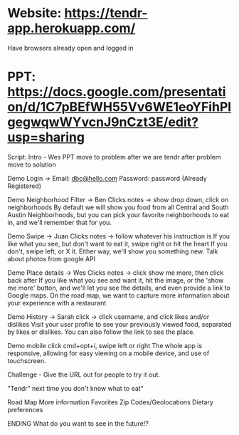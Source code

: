 # Website: https://tendr-app.herokuapp.com/
Have browsers already open and logged in


# PPT: https://docs.google.com/presentation/d/1C7pBEfWH55Vv6WE1eoYFihPlgegwqwWYvcnJ9nCzt3E/edit?usp=sharing

Script:
Intro - Wes
PPT move to problem after we are tendr
after problem move to solution


Demo Login ->
Email: dbc@hello.com
Password: password
(Already Registered)

Demo Neighborhood Filter -> Ben
Clicks notes -> show drop down, click on neighborhoods
By default we will show you food from all Central and South Austin Neighborhoods, but you can pick your favorite neighborhoods to eat in, and we'll remember that for you.

Demo Swipe -> Juan
Clicks notes -> follow whatever his instruction is
If you like what you see, but don't want to eat it, swipe right or hit the heart
If you don't, swipe left, or X it. Either way, we'll show you something new. Talk about photos from google API

Demo Place details -> Wes
Clicks notes -> click show me more, then click back after
If you like what you see and want it, hit the image, or the 'show me more' button, and we'll let you see the details, and even provide a link to Google maps. On the road map, we want to capture more information about your experience with a restaurant

Demo History -> Sarah
click -> click username, and click likes and/or dislikes
Visit your user profile to see your previously viewed food, separated by likes or dislikes. You can also follow the link to see the place.

Demo mobile
click cmd+opt+i, swipe left or right
The whole app is responsive, allowing for easy viewing on a mobile device, and use of touchscreen.



Challenge - Give the URL out for people to try it out.

"Tendr" next time you don't know what to eat"

Road Map
More information
Favorites
Zip Codes/Geolocations
Dietary preferences


ENDING
What do you want to see in the future!?
